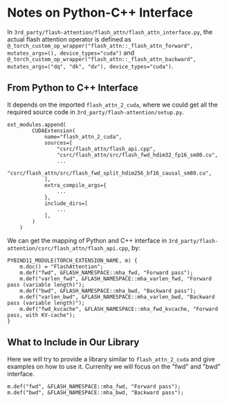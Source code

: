 # Notes on Python-C++ Interface
In `3rd_party/flash-attention/flash_attn/flash_attn_interface.py`, the actual flash attention operator is defined as `@_torch_custom_op_wrapper("flash_attn::_flash_attn_forward", mutates_args=(), device_types="cuda")` and  `@_torch_custom_op_wrapper("flash_attn::_flash_attn_backward", mutates_args=("dq", "dk", "dv"), device_types="cuda")`.

## From Python to C++ Interface
It depends on the imported `flash_attn_2_cuda`, where we could get all the required source code in `3rd_party/flash-attention/setup.py`.
```
ext_modules.append(
        CUDAExtension(
            name="flash_attn_2_cuda",
            sources=[
                "csrc/flash_attn/flash_api.cpp",
                "csrc/flash_attn/src/flash_fwd_hdim32_fp16_sm80.cu",
                ...
                "csrc/flash_attn/src/flash_fwd_split_hdim256_bf16_causal_sm80.cu",
            ],
            extra_compile_args={
                ...
            },
            include_dirs=[
                ...
            ],
        )
    )
```

We can get the mapping of Python and C++ interface in `3rd_party/flash-attention/csrc/flash_attn/flash_api.cpp`, by:
```
PYBIND11_MODULE(TORCH_EXTENSION_NAME, m) {
    m.doc() = "FlashAttention";
    m.def("fwd", &FLASH_NAMESPACE::mha_fwd, "Forward pass");
    m.def("varlen_fwd", &FLASH_NAMESPACE::mha_varlen_fwd, "Forward pass (variable length)");
    m.def("bwd", &FLASH_NAMESPACE::mha_bwd, "Backward pass");
    m.def("varlen_bwd", &FLASH_NAMESPACE::mha_varlen_bwd, "Backward pass (variable length)");
    m.def("fwd_kvcache", &FLASH_NAMESPACE::mha_fwd_kvcache, "Forward pass, with KV-cache");
}
```

## What to Include in Our Library
Here we will try to provide a library similar to `flash_attn_2_cuda` and give examples on how to use it. Currenlty we will focus on the "fwd" and "bwd" interface.
```
m.def("fwd", &FLASH_NAMESPACE::mha_fwd, "Forward pass");
m.def("bwd", &FLASH_NAMESPACE::mha_bwd, "Backward pass");
```



